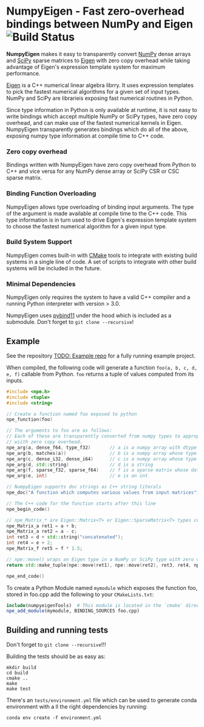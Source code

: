 # NumpyEigen - Fast zero-overhead bindings between NumPy and Eigen ![Build Status](https://travis-ci.com/fwilliams/numpyeigen.svg?branch=master)

**NumpyEigen** makes it easy to transparently convert [NumPy](http://www.numpy.org/) 
dense arrays and [SciPy](https://docs.scipy.org/doc/scipy/reference/sparse.html) sparse 
matrices to [Eigen](https://www.google.com/search?client=ubuntu&channel=fs&q=eigen&ie=utf-8&oe=utf-8) 
with zero copy overhead while taking advantage of Eigen's expression template system for maximum performance.

[Eigen](https://www.google.com/search?client=ubuntu&channel=fs&q=eigen&ie=utf-8&oe=utf-8) is a C++ numerical 
linear algebra librry. It uses expression templates to pick the fastest numerical algorithms for a given set of input 
types. NumPy and SciPy are librarieis exposing fast numerical routines in Python. 

Since type information in Python is only available at runtime, it is not easy to write bindings which accept 
multiple NumPy or SciPy types, have zero copy overhead, and can make use of the fastest numerical kernels in Eigen. 
NumpyEigen transparently generates bindings which do all of the above, exposing numpy type information at compile 
time to C++ code. 

### Zero copy overhead 
Bindings written with NumpyEigen have zero copy overhead from Python to C++ and vice versa for any NumPy dense array or 
SciPy CSR or CSC sparse matrix.

### Binding Function Overloading
NumpyEigen allows type overloading of binding input arguments. The type of the argument is made available at compile 
time to the C++ code. This type information is in turn used to drive Eigen's expression template system to choose 
the fastest numerical algorithm for a given input type.

### Build System Support
NumpyEigen comes built-in with [CMake](https://cmake.org/) tools to integrate with existing build systems in a
 single line of code. A set of scripts to integrate with other build systems will be included in the future.

### Minimal Dependencies
NumpyEigen only requires the system to have a valid C++ compiler and a running Python interpreter with version > 3.0. 

NumpyEigen uses [pybind11](https://github.com/pybind/pybind11) under the hood which is included as a submodule. 
Don't forget to `git clone --recursive`!

## Example
See the repository [TODO: Example repo](https://github.com/fwilliams/numpyeigen/issues/9) for a fully 
running example project.

When compiled, the following code will generate a function `foo(a, b, c, d, e, f)` callable from Python. 
`foo` returns a tuple of values computed from its inputs.

```c++
#include <npe.h>
#include <tuple>
#include <string>

// Create a function named foo exposed to python
npe_function(foo)                     

// The arguments to foo are as follows:
// Each of these are transparently converted from numpy types to appropriate Eigen::Map types
// wiith zero copy overhead.
npe_arg(a, dense_f64, type_f32)       // a is a numpy array with dtype either float or double
npe_arg(b, matches(a))                // b is a numpy array whose type has to match a
npe_arg(c, dense_i32, dense_i64)      // c is a numpy array whose type is either int32 or int64
npe_arg(d, std::string)               // d is a string
npe_arg(f, sparse_f32, sparse_f64)    // f is a sparse matrix whose data is either float32 or float64
npe_arg(e, int)                       // e is an int

// NumpyEigen supports doc strings as C++ string literals
npe_doc("A function which computes various values from input matrices")

// The C++ code for the function starts after this line
npe_begin_code()

// npe_Matrix_* are Eigen::Matrix<T> or Eigen::SparseMatrix<T> types corresponding to the inputs
npe_Matrix_a ret1 = a + b;
npe_Matrix_a ret2 = a - c;
int ret3 = d + std::string("concatenated");
int ret4 = e + 2;
npe_Matrix_f ret5 = f * 1.5;

// npe::move() wraps an Eigen type in a NumPy or SciPy type with zero copy overhead
return std::make_tuple(npe::move(ret1), npe::move(ret2), ret3, ret4, npe::move(ret5));

npe_end_code()
```

To create a Python Module named `mymodule` which exposes the function foo, 
stored in foo.cpp add the following to your `CMakeLists.txt`:

```cmake
include(numpyeigenTools)  # This module is located in the `cmake` directory
npe_add_module(mymodule, BINDING_SOURCES foo.cpp)
```

## Building and running tests

Don't forget to `git clone --recursive`!!!

Building the tests should be as easy as:
```
mkdir build
cd build
cmake ..
make
make test
```

There's an `tests/environment.yml` file which can be used to generate conda environment with a
ll the right dependencies by running:
```
conda env create -f environment.yml
```
